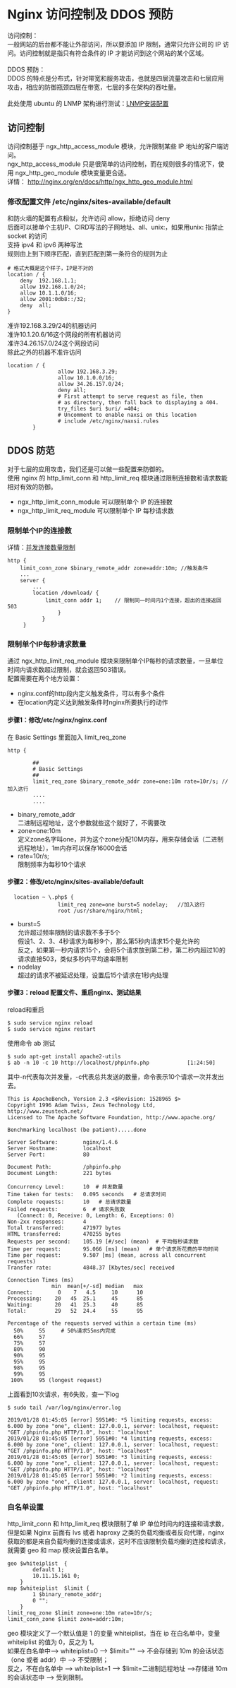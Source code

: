 # Nginx 访问控制及 DDOS 预防
访问控制：</br>
一般网站的后台都不能让外部访问，所以要添加 IP 限制，通常只允许公司的 IP 访问。访问控制就是指只有符合条件的 IP 才能访问到这个网站的某个区域。</br>
</br>
DDOS 预防：</br>
DDOS 的特点是分布式，针对带宽和服务攻击，也就是四层流量攻击和七层应用攻击，相应的防御瓶颈四层在带宽，七层的多在架构的吞吐量。</br>
</br>
此处使用 ubuntu 的 LNMP 架构进行测试：[LNMP安装配置](https://github.com/dearxuany/Sharon_Technology_learning_note/blob/master/server_note/Nginx_note/Linux%20Nginx%20MySQL%20PHP%20%E5%AE%89%E8%A3%85%E9%85%8D%E7%BD%AE.MD)
## 访问控制
访问控制基于 ngx_http_access_module 模块，允许限制某些 IP 地址的客户端访问。</br>
ngx_http_access_module 只是很简单的访问控制，而在规则很多的情况下，使用 ngx_http_geo_module 模块变量更合适。</br>
详情： http://nginx.org/en/docs/http/ngx_http_geo_module.html
### 修改配置文件 /etc/nginx/sites-available/default
和防火墙的配置有点相似，允许访问 allow，拒绝访问 deny</br>
后面可以接单个主机IP、CIRD写法的子网地址、all、unix:，如果用unix: 指禁止 socket 的访问</br>
支持 ipv4 和 ipv6 两种写法 </br>
规则由上到下顺序匹配，直到匹配到第一条符合的规则为止</br>
```
# 格式大概是这个样子，IP是不对的
location / {
    deny  192.168.1.1;
    allow 192.168.1.0/24;
    allow 10.1.1.0/16;
    allow 2001:0db8::/32; 
    deny  all;
}
```
准许192.168.3.29/24的机器访问</br>
准许10.1.20.6/16这个网段的所有机器访问</br>
准许34.26.157.0/24这个网段访问</br>
除此之外的机器不准许访问</br>
```
location / {
                allow 192.168.3.29;
                allow 10.1.0.0/16;
                allow 34.26.157.0/24;
                deny all;
                # First attempt to serve request as file, then
                # as directory, then fall back to displaying a 404.
                try_files $uri $uri/ =404;
                # Uncomment to enable naxsi on this location
                # include /etc/nginx/naxsi.rules
        }

```
## DDOS 防范
对于七层的应用攻击，我们还是可以做一些配置来防御的。</br>
使用 nginx 的 http_limit_conn 和 http_limit_req 模块通过限制连接数和请求数能相对有效的防御。</br>
* ngx_http_limit_conn_module 可以限制单个 IP 的连接数</br>
* ngx_http_limit_req_module 可以限制单个 IP 每秒请求数</br>
### 限制单个IP的连接数
详情：[并发连接数量限制](https://github.com/dearxuany/Sharon_Technology_learning_note/blob/master/server_note/Nginx_note/Nginx%20%E6%B5%81%E9%87%8F%E5%8F%8A%E5%B9%B6%E5%8F%91%E8%BF%9E%E6%8E%A5%E6%95%B0%E9%99%90%E5%88%B6%20.md#%E5%B9%B6%E5%8F%91%E8%BF%9E%E6%8E%A5%E6%95%B0%E9%87%8F%E9%99%90%E5%88%B6)
```
http {
    limit_conn_zone $binary_remote_addr zone=addr:10m; //触发条件
    ...
    server {
        ...
        location /download/ {
            limit_conn addr 1;    // 限制同一时间内1个连接，超出的连接返回503
                }
           }
     }

```
### 限制单个IP每秒请求数量
通过 ngx_http_limit_req_module 模块来限制单个IP每秒的请求数量，一旦单位时间内请求数超过限制，就会返回503错误。</br>
配置需要在两个地方设置：</br>
* nginx.conf的http段内定义触发条件，可以有多个条件</br>
* 在location内定义达到触发条件时nginx所要执行的动作</br>
#### 步骤1：修改/etc/nginx/nginx.conf
在 Basic Settings 里面加入  limit_req_zone
```
http {

        ##
        # Basic Settings
        ##
        limit_req_zone $binary_remote_addr zone=one:10m rate=10r/s; //加入这行
        ....
        ....
```
* binary_remote_addr </br>
二进制远程地址，这个参数就些这个就好了，不需要改</br>
* zone=one:10m </br> 
定义zone名字叫one，并为这个zone分配10M内存，用来存储会话（二进制远程地址），1m内存可以保存16000会话</br>
* rate=10r/s;</br>
限制频率为每秒10个请求</br>

#### 步骤2：修改/etc/nginx/sites-available/default
```
  location ~ \.php$ {
                limit_req zone=one burst=5 nodelay;   //加入这行
                root /usr/share/nginx/html;
```
* burst=5 </br>
允许超过频率限制的请求数不多于5个</br>
假设1、2、3、4秒请求为每秒9个，那么第5秒内请求15个是允许的</br>
反之，如果第一秒内请求15个，会将5个请求放到第二秒，第二秒内超过10的请求直接503，类似多秒内平均速率限制</br>
* nodelay </br>
超过的请求不被延迟处理，设置后15个请求在1秒内处理</br>

#### 步骤3：reload 配置文件、重启nginx、测试结果
reload和重启
```
$ sudo service nginx reload                     
$ sudo service nginx restart  
```
使用命令 ab 测试
```
$ sudo apt-get install apache2-utils
$ ab -n 10 -c 10 http://localhost/phpinfo.php            [1:24:50]
```
其中-n代表每次并发量，-c代表总共发送的数量，命令表示10个请求一次并发出去。
```
This is ApacheBench, Version 2.3 <$Revision: 1528965 $>
Copyright 1996 Adam Twiss, Zeus Technology Ltd, http://www.zeustech.net/
Licensed to The Apache Software Foundation, http://www.apache.org/

Benchmarking localhost (be patient).....done

Server Software:        nginx/1.4.6
Server Hostname:        localhost
Server Port:            80

Document Path:          /phpinfo.php
Document Length:        221 bytes

Concurrency Level:      10  # 并发数量
Time taken for tests:   0.095 seconds   # 总请求时间
Complete requests:      10   # 总请求数量
Failed requests:        6  # 请求失败数
   (Connect: 0, Receive: 0, Length: 6, Exceptions: 0)
Non-2xx responses:      4
Total transferred:      471977 bytes
HTML transferred:       470255 bytes
Requests per second:    105.19 [#/sec] (mean)  # 平均每秒请求数
Time per request:       95.066 [ms] (mean)   # 单个请求所花费的平均时间
Time per request:       9.507 [ms] (mean, across all concurrent requests)
Transfer rate:          4848.37 [Kbytes/sec] received

Connection Times (ms)
              min  mean[+/-sd] median   max
Connect:        0    7   4.5     10      10
Processing:    20   45  25.1     45      85
Waiting:       20   41  25.3     40      85
Total:         29   52  24.4     55      95

Percentage of the requests served within a certain time (ms)
  50%     55     # 50%请求55ms内完成
  66%     57
  75%     57
  80%     90
  90%     95
  95%     95
  98%     95
  99%     95
 100%     95 (longest request)
```
上面看到10次请求，有6失败，查一下log
```
$ sudo tail /var/log/nginx/error.log 

2019/01/28 01:45:05 [error] 5951#0: *5 limiting requests, excess: 6.000 by zone "one", client: 127.0.0.1, server: localhost, request: "GET /phpinfo.php HTTP/1.0", host: "localhost"
2019/01/28 01:45:05 [error] 5951#0: *4 limiting requests, excess: 6.000 by zone "one", client: 127.0.0.1, server: localhost, request: "GET /phpinfo.php HTTP/1.0", host: "localhost"
2019/01/28 01:45:05 [error] 5951#0: *3 limiting requests, excess: 6.000 by zone "one", client: 127.0.0.1, server: localhost, request: "GET /phpinfo.php HTTP/1.0", host: "localhost"
2019/01/28 01:45:05 [error] 5951#0: *2 limiting requests, excess: 6.000 by zone "one", client: 127.0.0.1, server: localhost, request: "GET /phpinfo.php HTTP/1.0", host: "localhost"
```

### 白名单设置
http_limit_conn 和 http_limit_req 模块限制了单 IP 单位时间内的连接和请求数，但是如果 Nginx 前面有 lvs 或者 haproxy 之类的负载均衡或者反向代理，nginx 获取的都是来自负载均衡的连接或请求，这时不应该限制负载均衡的连接和请求，就需要 geo 和 map 模块设置白名单。
```
geo $whiteiplist  {
        default 1;
        10.11.15.161 0;
    }
map $whiteiplist  $limit {
        1 $binary_remote_addr;
        0 "";
    }
limit_req_zone $limit zone=one:10m rate=10r/s;
limit_conn_zone $limit zone=addr:10m;
```
geo 模块定义了一个默认值是 1 的变量 whiteiplist，当在 ip 在白名单中，变量 whiteiplist 的值为 0，反之为 1。</br>
如果在白名单中--> whiteiplist=0 --> $limit="" --> 不会存储到 10m 的会话状态（one 或者 addr）中 --> 不受限制；</br>
反之，不在白名单中 --> whiteiplist=1 --> $limit=二进制远程地址 -->存储进 10m 的会话状态中 --> 受到限制。</br>


